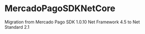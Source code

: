 # MercadoPagoSDKNetCore
Migration from Mercado Pago SDK 1.0.10 Net Framework 4.5 to Net Standard 2.1
